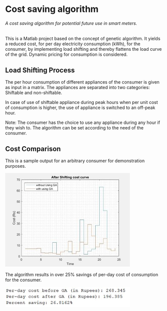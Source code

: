 # Cost saving algorithm
###### A cost saving algorithm for potential future use in smart meters.

This is a Matlab project based on the concept of genetic algorithm. 
It yields a reduced cost, for per day electricity consumption (kWh), for the consumer, by implementing load shifting and thereby flattens the load
curve of the grid. Dynamic pricing for consumption is considered.

## Load Shifting Process
The per hour consumption of different appliances of the consumer is given as input in a matrix.
The appliances are separated into two categories: Shiftable and non-shiftable.

In case of use of shiftable appliance during peak hours when per unit cost of consumption is higher, the use of appliance
is switched to an off-peak hour.

Note: The consumer has the choice to use any appliance during any hour if they wish to. The algorithm can be set according to the need of the consumer.

## Cost Comparison
This is a sample output for an arbitrary consumer for demonstration purposes.

![](Images/Cost_Curve.JPG)

The algorithm results in over 25% savings of per-day cost of consumption for the consumer.

![](Images/Savings.png)
